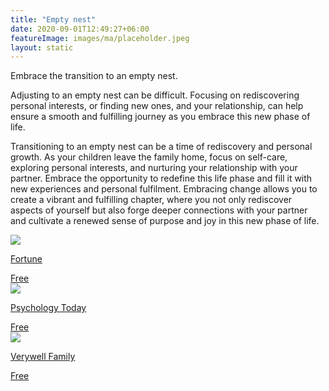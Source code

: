 ```yaml
---
title: "Empty nest"
date: 2020-09-01T12:49:27+06:00
featureImage: images/ma/placeholder.jpeg
layout: static
---
```


Embrace the transition to an empty nest.

Adjusting to an empty nest can be difficult. Focusing on rediscovering personal interests, or finding new ones, and your relationship, can help ensure a smooth and fulfilling journey as you embrace this new phase of life.

Transitioning to an empty nest can be a time of rediscovery and personal growth. As your children leave the family home, focus on self-care, exploring personal interests, and nurturing your relationship with your partner. Embrace the opportunity to redefine this life phase and fill it with new experiences and personal fulfilment. Embracing change allows you to create a vibrant and fulfilling chapter, where you not only rediscover aspects of yourself but also forge deeper connections with your partner and cultivate a renewed sense of purpose and joy in this new phase of life.

<a class="ma-link" href="https://fortune.com/well/2023/08/19/empty-nest-ways-to-thrive/"><div class="ma-card ma-card-Health"><div class="ma-icon"><img src ="/images/Icon-check - health - opacity.svg"/></div><div class="ma-name"><p>Fortune</p></div><div class="ma-paid-text"><span>Free</span></div></div></a><a class="ma-link" href="https://www.psychologytoday.com/gb/blog/communicating-through-change/202210/sadness-and-joy-managing-the-transition-empty-nest"><div class="ma-card ma-card-Health"><div class="ma-icon"><img src ="/images/Icon-check - health - opacity.svg"/></div><div class="ma-name"><p>Psychology Today</p></div><div class="ma-paid-text"><span>Free</span></div></div></a><a class="ma-link" href="https://www.verywellfamily.com/7-strategies-for-overcoming-empty-nest-syndrome-5180842"><div class="ma-card ma-card-Health"><div class="ma-icon"><img src ="/images/Icon-check - health - opacity.svg"/></div><div class="ma-name"><p>Verywell Family</p></div><div class="ma-paid-text"><span>Free</span></div></div></a>  

<br/><br/>






